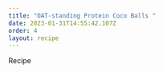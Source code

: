 ```yaml
---
title: "OAT-standing Protein Coco Balls "
date: 2023-01-31T14:55:42.107Z
order: 4
layout: recipe
---
```

Recipe